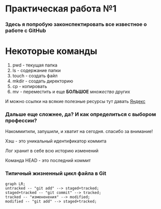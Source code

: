 # Практическая работа №1

### Здесь я попробую законспектировать все известное о работе с GitHub

# Некоторые команды
1. pwd - текущая папка  
2. ls - содержание папки  
3. touch - создать файл  
4. mkdir - создать директорию  
5. cp - копировать  
6. mv - переместить и еще __БОЛЬШОЕ__ _множество_ других  

И можно ссылки на всякие полезные ресурсы тут давать [Яндекс](https:/www.ya.ru "Это поисковик!")

### Дальше еще сложнее, да? И как определиться с выбором профессии? 

Накоммитили, запушили, и хватит на сегодня. спасибо за внимание!

Хэш - это уникальный идентификатор коммита

Лог хранит в себе всю историю изменений

Команда HEAD - это последний коммит

### Типичный жизненный цикл файла в Git

```mermaid
graph LR;
untracked -- "git add" --> staged+tracked;
staged+tracked -- "git commit" --> tracked;
tracked -- "измененения" --> modified;
modified -- "git add" --> staged+tracked;
```